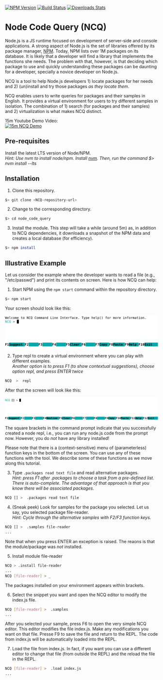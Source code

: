 
[![NPM Version][npm-image]][npm-url]
[![Build Status][travis-image]][travis-url]
[![Downloads Stats][npm-downloads]][npm-url]

# Node Code Query (NCQ)

Node.js is a JS runtime focused on development of server-side and console applications. A strong aspect of Node.js is the set of libraries offered by 
its package manager, [NPM](https://www.npmjs.com/). Today, NPM lists over 1M packages on its database. It is likely that a developer will find a library that implements the functions she needs. The problem with that, however, is that deciding which package to use and quickly understanding these packages can be daunting for a developer, specially a novice developer on Node.js.

NCQ is a tool to help Node.js developers 1) locate packages for her needs and 2) (un)install and try those packages *as they locate them*. 

NCQ enables users to write queries for packages and their samples in English. It provides a virtual environment for users to try different samples in isolation. The combination of 1) search (for packages and their samples) and 2) virtualization is what makes NCQ distinct.

15m Youtube Demo Video:<br>
[![15m NCQ Demo](https://img.youtube.com/vi/C1PZ2g96eVo/0.jpg)](https://www.youtube.com/watch?v=C1PZ2g96eVo&t=43s/0.jpg)

<!--[Here](https://1drv.ms/v/s!AoG_FqzVTCCZj0TSWAbXMwvzJ_0Z) is a demonstration of a very rough idea of ​​the project.-->

## Pre-requisites

Install the latest LTS version of Node/NPM.<br>*Hint: Use nvm to install node/npm. Install [nvm](https://github.com/nvm-sh/nvm). Then, run the command $> nvm install --lts*

## Installation

1. Clone this repository.

```sh
$> git clone <NCQ-repository-url>
```

2. Change to the corresponding directory.


```sh
$> cd node_code_query
```

3. Install the module. This step will take a while (around 5m) as, in addition to NCQ dependencies, it downloads a snapshot of the NPM data and creates a local database (for efficiency).

```sh
$> npm install
```

## Illustrative Example

Let us consider the example where the developer wants to read a file (e.g., "/etc/passwd") and print its contents on screen. Here is how NCQ can help:

1. Start NPM using the `npm start` command within the repository directory. 

```sh
$> npm start
```
Your screen should look like this:

![KEYS](/media/ncq_norepl.png)

2. Type repl to create a virtual environment where you can play with different examples.<br>*Another option is to press F1 (to show contextual suggestions), choose option repl, and press ENTER twice*

```sh
NCQ  >  repl
```
After that the screen will look like this:

![KEYS](/media/keys.png)

The square brackets in the command prompt indicate that you successfully created a node repl, i.e., you can run any node.js code from the prompt now. However, you do *not* have any library installed!

Please note that there is a (context-sensitive) menu of (parameterless) function keys in the bottom of the screen. You can use any of these functions with the tool. We describe some of these functions as we move along this tutorial.

<!--
3. Type `.help` in the command line or F12 (as per the menu of function keys) to see which commands you can use. 

```sh
NCQ [] >  .help
.help
.break           Sometimes you get stuck, this gets you out
.clear           Break, and also clear the local context
.editor          Enter editor mode
.exit            Exit the repl
.help            Print this help message
.install         Install given package. (Usage: .install <package>)
.load            Load JS from a file into the REPL session
.packages        Search for packages using a task, optional index to navigate results. (Usage: .packages <task> , <index>)
.samples         Search for samples using package names, or with no arguments, your installed packages. (Usage: .samples <package/s>)
.samplesByTask   Search for samples using a task. (Usage: .samplesByTask <task>)
.save            Save all evaluated commands in this REPL session to a file
.version         Print REPL version
```
-->

3. Type `.packages read text file` and read alternative packages.<br>*Hint: press F1 after .packages to choose a task from a pre-defined list. There is auto-complete. The advantage of that approach is that you know there will be associated packages.*

```sh
NCQ [] >  .packages read text file
```

4. (Sneak peek) Look for samples for the package you selected. Let us say, you selected package file-reader.<br>*Hint: Cycle through the alternative samples with F2/F3 function keys.*

```sh
NCQ [] >  .samples file-reader
...
```

Note that when you press ENTER an exception is raised. The reaons is that the module/package was *not* installed.

5. Install module file-reader

```sh
NCQ > .install file-reader
...
NCQ [file-reader] > _
```

The packages installed on your environment appears within brackets.

6. Select the snippet you want and open the NCQ editor to modify the index.js file.

```sh
NCQ [file-reader] >  .samples 
...
```

After you selected your sample, press F6 to open the very simple NCQ editor. This editor modifies the file index.js. Make any modifications you want on that file. Presse F9 to save the file and return to the REPL. The code from index.js will be automatically loaded into the REPL.

7. Load the file from index.js. In fact, if you want you can use a different editor to change that file (from outside the REPL) and the reload the file in the REPL.

```sh
NCQ [file-reader] >  .load index.js
...
```


<!--- 
put this in a different page. I think it is too much to digest here. --Marcelo
## Commands

### **CLI Commands:**

### `repl <package>`

Start a node.js REPL with the given packages installed.

### **REPL Commands:**

**Once the REPL is started you can use these commands:**

### `.packages <task>, <index?>`

Enter a task to search for packages. Prints a table of the 25 most starred packages and their descriptions. Optional index argument can be used to see more results. Starts at 0 by default. 

Example:
```
NCQ [] >  .packages read csv file, 0

  ┌─────────┬───────────────────┬───────────────────────────────────────────────┐
  │  index  │        name       │                   desciption                  │
  ├─────────┼───────────────────┼───────────────────────────────────────────────┤
  │    0    │ csv-to-collection │ reads a csv file and returns a collection of  │
  │         │                   │ objects, using the first record's values...   │ 
  └─────────┴───────────────────┴───────────────────────────────────────────────┘ 

```

### `.samples <package>`
Search for samples by package name. If no package/s specified, the command will search for code snippets from installed packages. Code snippets will be inserted into your prompt, and cyclable using the cycle button.

```sh
NCQ [] >  .samples csv-to-collection
.samples csv-to-collection
package: csv-to-collection, rank: 0, 1/2
NCQ [] > // this csv:
//
// name,age
// sally,5
// billy,10

// becomes...
[
  {name: "sally", age: "5"},
  {name: "billy", age: "10"}
]

```

### `.samplesByTask <task>`
Enter a task to find code snippets. Code snippets will be inserted into your prompt, and cyclable using the cycle button (default <kbd>alt</kbd> + <kbd>1</kbd>) or according to your platform. For that see the session Keybindings.

### `.install <package>`

Runs `npm install` for a given package.

### `.uninstall <package>`
Runs `npm uninstall` for a given package.

### Keybindings

The following functinalities are mapped to these keys by default:


| **Command**     |    **Keys**  |
|-|-|
| open and close autocompletes | <kbd>tab</kbd> |
| insert autocomplete | <kbd>enter</kbd> |
| scroll autocompletes | <kbd>up</kbd> / <kbd>down</kbd> |
| Cycle snippets (Windows) | <kbd>alt</kbd> + <kbd>1</kbd> |
| Cycle snippets (MacOs) | <kbd>shift</kbd> + <kbd>right</kbd> |
| View command history | <kbd>ctrl</kbd> + <kbd>up</kbd> / <kbd>ctrl</kbd> + <kbd>down</kbd> |
| Move cursor up and down in REPL | <kbd>up</kbd> / <kbd>down</kbd> |
| New line in REPL | <kbd>down</kbd> on last line |
| Paste multi-line | <kbd>ctrl</kbd> + <kbd>v</kbd> |
| Copy current input | <kbd>ctrl</kbd> + <kbd>s</kbd> |

Because of different terminal configurations, many of these keybindings can be modified in the config.json file generated on first run.
-->

<!--
## Testing

To run tests, install DevDependencies:

```
npm install --only=dev
```

Then use:

```
npm test
```

You can see test coverage using:

```
npm run coverage
```

We use mocha, nyc and sinon for testing.

-->

<!--
_For more examples and usage, please refer to the [Wiki][wiki]._
-->

<!-- ## Development setup


## Release History

* 0.2.1
    * CHANGE: Update docs (module code remains unchanged)
* 0.2.0
    * CHANGE: Remove `setDefaultXYZ()`
    * ADD: Add `init()`


## Meta

Your Name – [@YourTwitter](https://twitter.com/dbader_org) – YourEmail@example.com

Distributed under the XYZ license. See ``LICENSE`` for more information.

[https://github.com/yourname/github-link](https://github.com/dbader/)


## Contributing

1. Fork it (<https://github.com/yourname/yourproject/fork>)
2. Create your feature branch (`git checkout -b feature/fooBar`)
3. Commit your changes (`git commit -am 'Add some fooBar'`)
4. Push to the branch (`git push origin feature/fooBar`)
5. Create a new Pull Request -->

<!-- Markdown link & img dfn's -->
[npm-image]: https://img.shields.io/npm/v/datadog-metrics.svg?style=flat-square
[npm-url]: https://npmjs.org/package/datadog-metrics
[npm-downloads]: https://img.shields.io/npm/dm/datadog-metrics.svg?style=flat-square
[travis-image]: https://img.shields.io/travis/dbader/node-datadog-metrics/master.svg?style=flat-square
[travis-url]: https://travis-ci.org/dbader/node-datadog-metrics
[wiki]: https://github.com/yourname/yourproject/wiki
